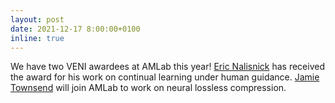 ```yaml
---
layout: post
date: 2021-12-17 8:00:00+0100
inline: true
---
```


We have two VENI awardees at AMLab this year! [Eric Nalisnick](https://enalisnick.github.io/) has received the award for his work on continual learning under human guidance. [Jamie Townsend](https://j-towns.github.io/)  will join AMLab to work on neural lossless compression. 
